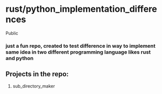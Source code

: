 # rust/python_implementation_differences
Public
### just a fun repo, created to test difference in way to implement same idea in two different programming language likes rust and python

## Projects in the repo:
1. sub_directory_maker
